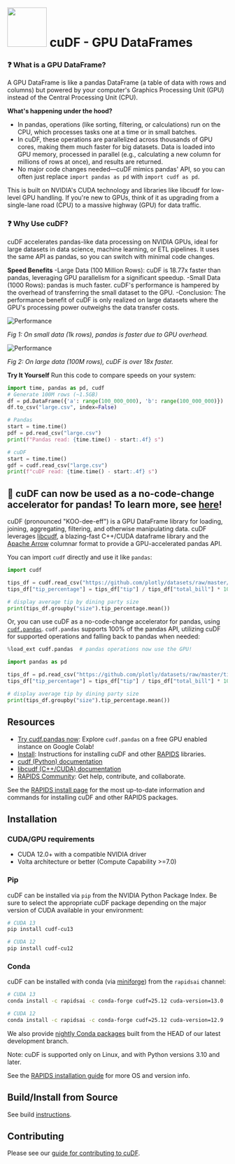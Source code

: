 # <div align="left"><img src="img/rapids_logo.png" width="90px"/>&nbsp;cuDF - GPU DataFrames</div>

### ❓ What is a GPU DataFrame?
A GPU DataFrame is like a pandas DataFrame (a table of data with rows and columns) but powered by your computer's Graphics Processing Unit (GPU) instead of the Central Processing Unit (CPU). 

**What's happening under the hood?**
- In pandas, operations (like sorting, filtering, or calculations) run on the CPU, which processes tasks one at a time or in small batches.
- In cuDF, these operations are parallelized across thousands of GPU cores, making them much faster for big datasets. Data is loaded into GPU memory, processed in parallel (e.g., calculating a new column for millions of rows at once), and results are returned.
- No major code changes needed—cuDF mimics pandas' API, so you can often just replace `import pandas as pd` with `import cudf as pd`.

This is built on NVIDIA's CUDA technology and libraries like libcudf for low-level GPU handling. If you're new to GPUs, think of it as upgrading from a single-lane road (CPU) to a massive highway (GPU) for data traffic.

### ❓ Why Use cuDF?
cuDF accelerates pandas-like data processing on NVIDIA GPUs, ideal for large datasets in data science, machine learning, or ETL pipelines. It uses the same API as pandas, so you can switch with minimal code changes.

**Speed Benefits**
-Large Data (100 Million Rows): cuDF is 18.77x faster than pandas, leveraging GPU parallelism for a significant speedup.
-Small Data (1000 Rows): pandas is much faster. cuDF's performance is hampered by the overhead of transferring the small dataset to the GPU.
-Conclusion: The performance benefit of cuDF is only realized on large datasets where the GPU's processing power outweighs the data transfer costs.

![Performance](https://i.ibb.co/0ybhzYMv/Screenshot-2025-10-01-123714.png)

*Fig 1: On small data (1k rows), pandas is faster due to GPU overhead.*

![Performance](https://i.ibb.co/nK5kvWH/Screenshot-2025-10-01-145759.png)

*Fig 2: On large data (100M rows), cuDF is over 18x faster.*

**Try It Yourself**
Run this code to compare speeds on your system:

```python
import time, pandas as pd, cudf
# Generate 100M rows (~1.5GB)
df = pd.DataFrame({'a': range(100_000_000), 'b': range(100_000_000)})
df.to_csv("large.csv", index=False)

# Pandas
start = time.time()
pdf = pd.read_csv("large.csv")
print(f"Pandas read: {time.time() - start:.4f} s")

# cuDF
start = time.time()
gdf = cudf.read_csv("large.csv")
print(f"cuDF read: {time.time() - start:.4f} s")
```

## 📢 cuDF can now be used as a no-code-change accelerator for pandas! To learn more, see [here](https://rapids.ai/cudf-pandas/)!

cuDF (pronounced "KOO-dee-eff") is a GPU DataFrame library
for loading, joining, aggregating, filtering, and otherwise
manipulating data. cuDF leverages
[libcudf](https://docs.rapids.ai/api/libcudf/stable/), a
blazing-fast C++/CUDA dataframe library and the [Apache
Arrow](https://arrow.apache.org/) columnar format to provide a
GPU-accelerated pandas API.

You can import `cudf` directly and use it like `pandas`:

```python
import cudf

tips_df = cudf.read_csv("https://github.com/plotly/datasets/raw/master/tips.csv")
tips_df["tip_percentage"] = tips_df["tip"] / tips_df["total_bill"] * 100

# display average tip by dining party size
print(tips_df.groupby("size").tip_percentage.mean())
```

Or, you can use cuDF as a no-code-change accelerator for pandas, using
[`cudf.pandas`](https://docs.rapids.ai/api/cudf/stable/cudf_pandas).
`cudf.pandas` supports 100% of the pandas API, utilizing cuDF for
supported operations and falling back to pandas when needed:

```python
%load_ext cudf.pandas  # pandas operations now use the GPU!

import pandas as pd

tips_df = pd.read_csv("https://github.com/plotly/datasets/raw/master/tips.csv")
tips_df["tip_percentage"] = tips_df["tip"] / tips_df["total_bill"] * 100

# display average tip by dining party size
print(tips_df.groupby("size").tip_percentage.mean())
```

## Resources

- [Try cudf.pandas now](https://nvda.ws/rapids-cudf): Explore `cudf.pandas` on a free GPU enabled instance on Google Colab!
- [Install](https://docs.rapids.ai/install): Instructions for installing cuDF and other [RAPIDS](https://rapids.ai) libraries.
- [cudf (Python) documentation](https://docs.rapids.ai/api/cudf/stable/)
- [libcudf (C++/CUDA) documentation](https://docs.rapids.ai/api/libcudf/stable/)
- [RAPIDS Community](https://rapids.ai/learn-more/#get-involved): Get help, contribute, and collaborate.

See the [RAPIDS install page](https://docs.rapids.ai/install) for
the most up-to-date information and commands for installing cuDF
and other RAPIDS packages.

## Installation

### CUDA/GPU requirements

* CUDA 12.0+ with a compatible NVIDIA driver
* Volta architecture or better (Compute Capability >=7.0)

### Pip

cuDF can be installed via `pip` from the NVIDIA Python Package Index.
Be sure to select the appropriate cuDF package depending
on the major version of CUDA available in your environment:

```bash
# CUDA 13
pip install cudf-cu13

# CUDA 12
pip install cudf-cu12
```

### Conda

cuDF can be installed with conda (via [miniforge](https://github.com/conda-forge/miniforge)) from the `rapidsai` channel:

```bash
# CUDA 13
conda install -c rapidsai -c conda-forge cudf=25.12 cuda-version=13.0

# CUDA 12
conda install -c rapidsai -c conda-forge cudf=25.12 cuda-version=12.9
```

We also provide [nightly Conda packages](https://anaconda.org/rapidsai-nightly) built from the HEAD
of our latest development branch.

Note: cuDF is supported only on Linux, and with Python versions 3.10 and later.

See the [RAPIDS installation guide](https://docs.rapids.ai/install) for more OS and version info.

## Build/Install from Source
See build [instructions](CONTRIBUTING.md#setting-up-your-build-environment).

## Contributing

Please see our [guide for contributing to cuDF](CONTRIBUTING.md).
